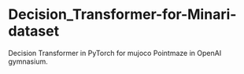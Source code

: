 # Decision_Transformer-for-Minari-dataset
Decision Transformer in PyTorch for mujoco Pointmaze in OpenAI gymnasium. 
